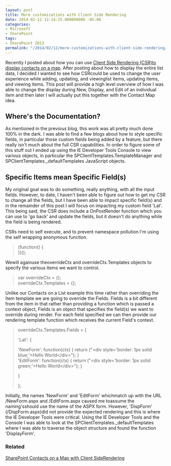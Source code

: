 ```yaml
---
layout: post
title: More customizations with Client Side Rendering
date: 2014-02-12 12:14:25.000000000 -05:00
categories:
- Microsoft
- SharePoint
tags:
- SharePoint 2013
permalink: "/2014/02/12/more-customizations-with-client-side-rendering/"
---
```

Recently I posted about how you can use [Client Side Rendering (CSR)to display contacts on a map](http://davidmcwee.com/2014/01/28/sharepoint-contacts-on-a-map-with-client-side-rendering/ "SharePoint Contacts on a Map with Client Side Rendering"). After posting about how to display the entire list data, I decided I wanted to see how CSRcould be used to change the user experience while adding, updating, and viewinglist items, updating items, and viewing items. This post will provide a high level overview of how I was able to change the display during New, Display, and Edit of an individual item and then later I will actually put this together with the Contact Map idea.

## Where's the Documentation?

As mentioned in the previous blog, this work was all pretty much done 100% in the dark. I was able to find a few blogs about how to style specific fields, in particular those custom fields being added by a feature, but there really isn't much about the full CSR capabilities. In order to figure some of this stuff out I ended up using the IE Developer Tools Console to view various objects, in particular the SPClientTemplates.TemplateManager and SPClientTemplates.\_defaultTemplates JavaScript objects.

## Specific Items mean Specific Field(s)

My original goal was to do something, really anything, with all the input fields. However, to date, I haven't been able to figure out how to get my CSR to change all the fields, but I have been able to impact specific field(s) and in the remainder of this post I will focus on impacting my custom field 'Lat'. This being said, the CSR does include a OnPostRender function which you can use to 'go back' and update the fields, but it doesn't do anything while the field is being rendered.

CSRs need to self execute, and to prevent namespace pollution I'm using the self wrapping anonymous function.

> (function() {  
> })();

Wewill againuse theoverrideCtx and overrideCtx.Templates objects to specify the various items we want to control.

> var overrideCtx = {};  
> overrideCtx.Templates = {};

Unlike our Contacts on a List example this time rather than overriding the Item template we are going to override the Fields. Fields is a bit different from the item in that rather than providing a function which is passed a context object, Fields is an object that specifies the field(s) we want to override during render. For each field specified we can then provide our rendering template function which receives the current Field's context.

> overrideCtx.Templates.Fields = {
> 
> 'Lat': {
> 
> 'NewForm': function(ctx) { return ("\<div style='border: 1px solid blue;'\>Hello World\</div\>"); }  
> 'EditForm': function(ctx) { return ("\<div style='border: 1px solid green;'\>Hello World\</div\>"); }
> 
> }
> 
> };

Initially, the names 'NewForm' and 'EditForm' whichmatch up with the URL /NewForm.aspx and /EditForm.aspx caused me toassume the naming'sshould use the name of the ASPX form. However, 'DispForm' (/DispForm.aspx)did not provide the expected rendering and this is where the IE Developer Tools were critical. Using the IE Developer Tools and the Console I was able to look at the SPClientTemplates.\_defaultTemplates where I was able to traverse the object structure and found the function 'DisplayForm'.

### Related

[SharePoint Contacts on a Map with Client SideRendering](http://davidmcwee.com/2014/01/28/sharepoint-contacts-on-a-map-with-client-side-rendering/ "SharePoint Contacts on a Map with Client Side Rendering")

